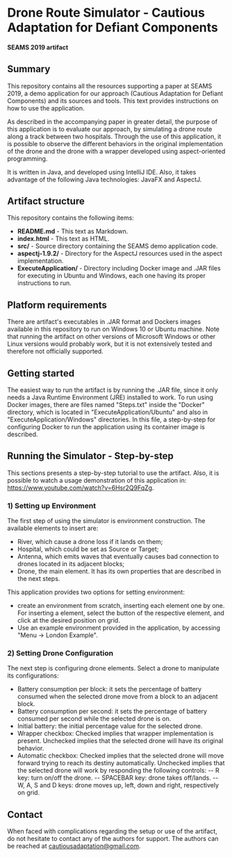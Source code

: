 # Drone Route Simulator -  Cautious Adaptation for Defiant Components

#### SEAMS 2019 artifact

## Summary
This repository contains all the resources supporting a paper at SEAMS 2019, a demo application for our approach (Cautious Adaptation for Defiant Components) and its sources and tools. This text provides instructions on how to use the application.

As described in the accompanying paper in greater detail, the purpose of this application is to evaluate our approach, by simulating a drone route along a track between two hospitals. Through the use of this application, it is possible to observe the different behaviors in the original implementation of the drone and the drone with a wrapper developed using aspect-oriented programming.  

It is written in Java, and developed using IntelliJ IDE. Also, it takes advantage of the following Java technologies: JavaFX and AspectJ.

## Artifact structure
This repository contains the following items:

- **README.md** - This text as Markdown.
- **index.html** - This text as HTML.
- **src/** - Source directory containing the SEAMS demo application code.
- **aspectj-1.9.2/** - Directory for the AspectJ resources used in the aspect implementation.
- **ExecuteApplication/** - Directory including Docker image and .JAR files for executing in Ubuntu and Windows, each one having its proper instructions to run.

## Platform requirements
There are artifact's executables in .JAR format and Dockers images available in this repository to run on Windows 10 or Ubuntu machine. Note that running the artifact on other versions of Microsoft Windows or other Linux versions would probably work, but it is not extensively tested and therefore not officially supported.

## Getting started 
The easiest way to run the artifact is by running the .JAR file, since it only needs a Java Runtime Environment (JRE) installed to work. To run using Docker images, there are files named "Steps.txt" inside the "Docker" directory, which is located in "ExecuteApplication/Ubuntu" and also in "ExecuteApplication/Windows" directories. In this file, a step-by-step for configuring Docker to run the application using its container image is described.

## Running the Simulator - Step-by-step

This sections presents a step-by-step tutorial to use the artifact. Also, it is possible to watch a usage demonstration of this application in: https://www.youtube.com/watch?v=6Hsr2Q9FqZg.

### 1) Setting up Environment

The first step of using the simulator is environment construction. The available elements to insert are:
- River, which cause a drone loss if it lands on them;
- Hospital, which could be set as Source or Target;
- Antenna, which emits waves that eventually causes bad connection to drones located in its adjacent blocks;
- Drone, the main element. It has its own properties that are described in the next steps.

This application provides two options for setting environment:
- create an environment from scratch, inserting each element one by one. For inserting a element, select the button of the respective element, and click at the desired position on grid.
- Use an example environment provided in the application, by accessing "Menu -> London Example".

### 2) Setting Drone Configuration

The next step is configuring drone elements. Select a drone to manipulate its configurations:
- Battery consumption per block: it sets the percentage of battery consumed when the selected drone move from a block to an adjacent block.
- Battery consumption per second: it sets the percentage of battery consumed per second while the selected drone is on.
- Initial battery: the initial percentage value for the selected drone.
- Wrapper checkbox: Checked implies that wrapper implementation is present. Unchecked implies that the selected drone will have its original behavior.
- Automatic checkbox: Checked implies that the selected drone will move forward trying to reach its destiny automatically. Unchecked implies that the selected drone will work by responding the following controls:
-- R key: turn on/off the drone.
-- SPACEBAR key: drone takes off/lands.
-- W, A, S and D keys: drone moves up, left, down and right, respectively on grid.

## Contact
When faced with complications regarding the setup or use of the artifact, do not hesitate to contact any of the authors for support. The authors can be reached at cautiousadaptation@gmail.com.
